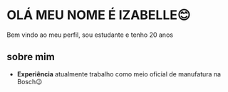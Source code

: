 # OLÁ MEU NOME É IZABELLE😊

Bem vindo ao meu perfil, sou estudante e tenho 20 anos

## sobre mim
- **Experiência** atualmente trabalho como meio oficial de manufatura na Bosch😉
